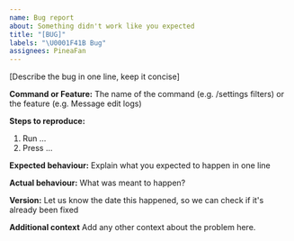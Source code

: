 ```yaml
---
name: Bug report
about: Something didn't work like you expected
title: "[BUG]"
labels: "\U0001F41B Bug"
assignees: PineaFan
---
```


[Describe the bug in one line, keep it concise]

**Command or Feature:**
The name of the command (e.g. /settings filters) or the feature (e.g. Message edit logs)

**Steps to reproduce:**

1. Run ...
2. Press ...

**Expected behaviour:**
Explain what you expected to happen in one line

**Actual behaviour:**
What was meant to happen?

**Version:**
Let us know the date this happened, so we can check if it's already been fixed

**Additional context**
Add any other context about the problem here.
